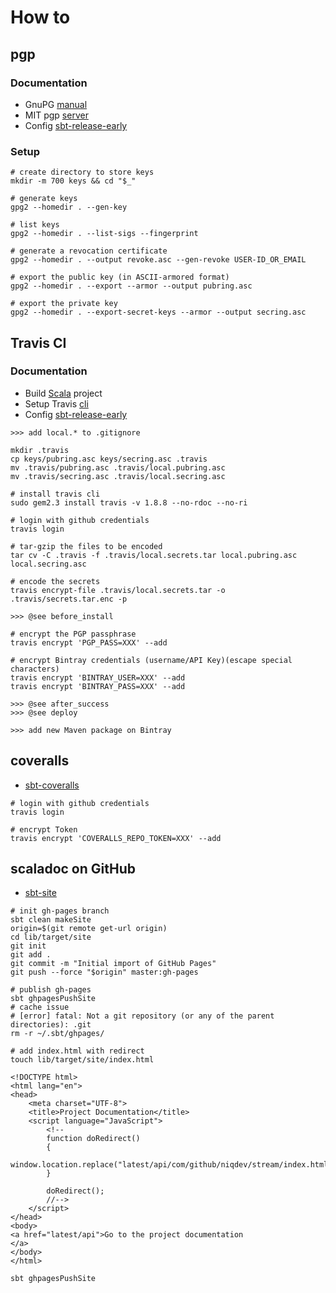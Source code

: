 # How to

## pgp

### Documentation

* GnuPG [manual](https://www.gnupg.org/gph/en/manual.html)
* MIT pgp [server](http://pgp.mit.edu)
* Config [sbt-release-early](https://github.com/scalacenter/sbt-release-early/wiki/How-to-create-a-gpg-key)

### Setup

```
# create directory to store keys
mkdir -m 700 keys && cd "$_"

# generate keys
gpg2 --homedir . --gen-key

# list keys
gpg2 --homedir . --list-sigs --fingerprint

# generate a revocation certificate
gpg2 --homedir . --output revoke.asc --gen-revoke USER-ID_OR_EMAIL

# export the public key (in ASCII-armored format)
gpg2 --homedir . --export --armor --output pubring.asc

# export the private key
gpg2 --homedir . --export-secret-keys --armor --output secring.asc
```

## Travis CI

### Documentation

* Build [Scala](https://docs.travis-ci.com/user/languages/scala) project
* Setup Travis [cli](https://github.com/travis-ci/travis.rb#installation)
* Config [sbt-release-early](https://github.com/scalacenter/sbt-release-early/wiki/How-to-release-in-Travis-(CI))

```
>>> add local.* to .gitignore

mkdir .travis
cp keys/pubring.asc keys/secring.asc .travis
mv .travis/pubring.asc .travis/local.pubring.asc
mv .travis/secring.asc .travis/local.secring.asc

# install travis cli
sudo gem2.3 install travis -v 1.8.8 --no-rdoc --no-ri

# login with github credentials
travis login

# tar-gzip the files to be encoded
tar cv -C .travis -f .travis/local.secrets.tar local.pubring.asc local.secring.asc

# encode the secrets
travis encrypt-file .travis/local.secrets.tar -o .travis/secrets.tar.enc -p

>>> @see before_install

# encrypt the PGP passphrase
travis encrypt 'PGP_PASS=XXX' --add

# encrypt Bintray credentials (username/API Key)(escape special characters)
travis encrypt 'BINTRAY_USER=XXX' --add
travis encrypt 'BINTRAY_PASS=XXX' --add

>>> @see after_success
>>> @see deploy

>>> add new Maven package on Bintray
```

## coveralls

* [sbt-coveralls](https://github.com/scoverage/sbt-coveralls)

```
# login with github credentials
travis login

# encrypt Token
travis encrypt 'COVERALLS_REPO_TOKEN=XXX' --add
```

## scaladoc on GitHub

* [sbt-site](http://www.scala-sbt.org/sbt-site/publishing.html)

```
# init gh-pages branch
sbt clean makeSite
origin=$(git remote get-url origin)
cd lib/target/site
git init
git add .
git commit -m "Initial import of GitHub Pages"
git push --force "$origin" master:gh-pages

# publish gh-pages
sbt ghpagesPushSite
# cache issue
# [error] fatal: Not a git repository (or any of the parent directories): .git
rm -r ~/.sbt/ghpages/

# add index.html with redirect
touch lib/target/site/index.html
 
<!DOCTYPE html>
<html lang="en">
<head>
    <meta charset="UTF-8">
    <title>Project Documentation</title>
    <script language="JavaScript">
        <!--
        function doRedirect()
        {
            window.location.replace("latest/api/com/github/niqdev/stream/index.html");
        }

        doRedirect();
        //-->
    </script>
</head>
<body>
<a href="latest/api">Go to the project documentation
</a>
</body>
</html>

sbt ghpagesPushSite
```
